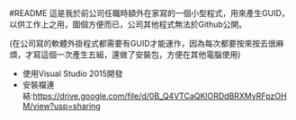 #README
這是我於前公司任職時額外在家寫的一個小型程式，用來產生GUID，以供工作上之用，圖個方便而已，公司其他程式無法於Github公開。

(在公司寫的軟體外掛程式都需要有GUID才能運作，因為每次都要按來按去很麻煩，才寫這個一次產生五組，還做了安裝包，方便在其他電腦使用)
* 使用Visual Studio 2015開發
* 安裝檔連結:https://drive.google.com/file/d/0B_Q4VTCaQKlORDdBRXMyRFpzOHM/view?usp=sharing
